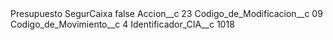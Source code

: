 <?xml version="1.0" encoding="UTF-8"?>
<CustomMetadata xmlns="http://soap.sforce.com/2006/04/metadata" xmlns:xsi="http://www.w3.org/2001/XMLSchema-instance" xmlns:xsd="http://www.w3.org/2001/XMLSchema">
    <label>Presupuesto SegurCaixa</label>
    <protected>false</protected>
    <values>
        <field>Accion__c</field>
        <value xsi:type="xsd:string">23</value>
    </values>
    <values>
        <field>Codigo_de_Modificacion__c</field>
        <value xsi:type="xsd:string">09</value>
    </values>
    <values>
        <field>Codigo_de_Movimiento__c</field>
        <value xsi:type="xsd:string">4</value>
    </values>
    <values>
        <field>Identificador_CIA__c</field>
        <value xsi:type="xsd:string">1018</value>
    </values>
</CustomMetadata>
